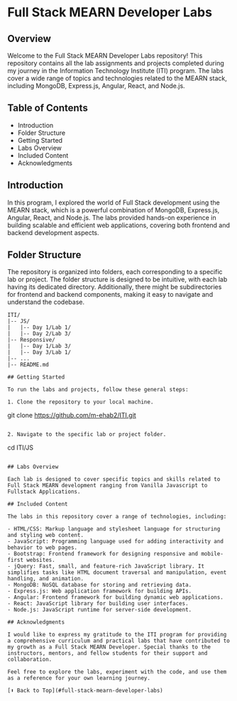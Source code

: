 # Full Stack MEARN Developer Labs

## Overview

Welcome to the Full Stack MEARN Developer Labs repository! This repository contains all the lab assignments and projects completed during my journey in the Information Technology Institute (ITI) program. The labs cover a wide range of topics and technologies related to the MEARN stack, including MongoDB, Express.js, Angular, React, and Node.js.

## Table of Contents

- Introduction
- Folder Structure
- Getting Started
- Labs Overview
- Included Content
- Acknowledgments

## Introduction

In this program, I explored the world of Full Stack development using the MEARN stack, which is a powerful combination of MongoDB, Express.js, Angular, React, and Node.js. The labs provided hands-on experience in building scalable and efficient web applications, covering both frontend and backend development aspects.

## Folder Structure

The repository is organized into folders, each corresponding to a specific lab or project. The folder structure is designed to be intuitive, with each lab having its dedicated directory. Additionally, there might be subdirectories for frontend and backend components, making it easy to navigate and understand the codebase.

```
ITI/
|-- JS/
|   |-- Day 1/Lab 1/
|   |-- Day 2/Lab 3/
|-- Responsive/
|   |-- Day 1/Lab 3/
|   |-- Day 3/Lab 1/
|-- ...
|-- README.md

## Getting Started

To run the labs and projects, follow these general steps:

1. Clone the repository to your local machine.

```

git clone https://github.com/m-ehab2/ITI.git

```

2. Navigate to the specific lab or project folder.

```

cd ITI/JS

```

## Labs Overview

Each lab is designed to cover specific topics and skills related to Full Stack MEARN development ranging from Vanilla Javascript to Fullstack Applications.

## Included Content

The labs in this repository cover a range of technologies, including:

- HTML/CSS: Markup language and stylesheet language for structuring and styling web content.
- JavaScript: Programming language used for adding interactivity and behavior to web pages.
- Bootstrap: Frontend framework for designing responsive and mobile-first websites.
- jQuery: Fast, small, and feature-rich JavaScript library. It simplifies tasks like HTML document traversal and manipulation, event handling, and animation.
- MongoDB: NoSQL database for storing and retrieving data.
- Express.js: Web application framework for building APIs.
- Angular: Frontend framework for building dynamic web applications.
- React: JavaScript library for building user interfaces.
- Node.js: JavaScript runtime for server-side development.

## Acknowledgments

I would like to express my gratitude to the ITI program for providing a comprehensive curriculum and practical labs that have contributed to my growth as a Full Stack MEARN Developer. Special thanks to the instructors, mentors, and fellow students for their support and collaboration.

Feel free to explore the labs, experiment with the code, and use them as a reference for your own learning journey.

[⬆️ Back to Top](#full-stack-mearn-developer-labs)
```
